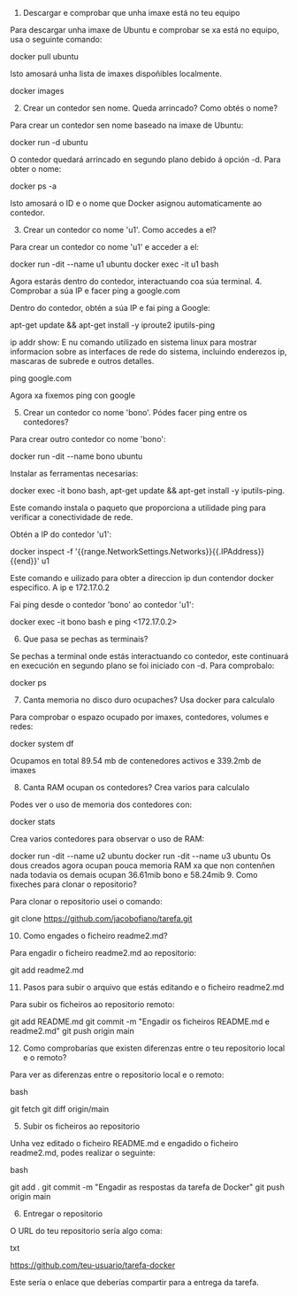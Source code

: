 1. Descargar e comprobar que unha imaxe está no teu equipo

Para descargar unha imaxe de Ubuntu e comprobar se xa está no equipo, usa o seguinte comando:

docker pull ubuntu

Isto amosará unha lista de imaxes dispoñibles localmente.

docker images

2. Crear un contedor sen nome. Queda arrincado? Como obtés o nome?

Para crear un contedor sen nome baseado na imaxe de Ubuntu:

docker run -d ubuntu

O contedor quedará arrincado en segundo plano debido á opción -d. Para obter o nome:

docker ps -a

Isto amosará o ID e o nome que Docker asignou automaticamente ao contedor.

3. Crear un contedor co nome 'u1'. Como accedes a el?

Para crear un contedor co nome 'u1' e acceder a el:

docker run -dit --name u1 ubuntu
docker exec -it u1 bash

Agora estarás dentro do contedor, interactuando coa súa terminal.
4. Comprobar a súa IP e facer ping a google.com

Dentro do contedor, obtén a súa IP e fai ping a Google:

apt-get update && apt-get install -y iproute2 iputils-ping

ip addr show: E nu comando utilizado en sistema linux para mostrar informacion sobre as interfaces de rede do sistema, incluindo enderezos  ip, mascaras de subrede e outros detalles.

ping google.com

Agora xa fixemos ping con google

5. Crear un contedor co nome 'bono'. Pódes facer ping entre os contedores?

Para crear outro contedor co nome 'bono':

docker run -dit --name bono ubuntu

Instalar as ferramentas necesarias:

docker exec -it bono bash, apt-get update && apt-get install -y iputils-ping. 
 
Este comando instala o paqueto que proporciona a utilidade ping para verificar a conectividade de rede.

Obtén a IP do contedor 'u1':

docker inspect -f '{{range.NetworkSettings.Networks}}{{.IPAddress}}{{end}}' u1

Este comando e uilizado para obter a direccion  ip dun contendor docker especifico. A ip e 172.17.0.2

Fai ping desde o contedor 'bono' ao contedor 'u1':

docker exec -it bono bash e ping <172.17.0.2>

6. Que pasa se pechas as terminais?

Se pechas a terminal onde estás interactuando co contedor, este continuará en execución en segundo plano se foi iniciado con -d. Para comprobalo:

docker ps

7. Canta memoria no disco duro ocupaches? Usa docker para calculalo

Para comprobar o espazo ocupado por imaxes, contedores, volumes e redes:

docker system df

Ocupamos en total 89.54 mb de contenedores activos e 339.2mb de imaxes

8. Canta RAM ocupan os contedores? Crea varios para calculalo

Podes ver o uso de memoria dos contedores con:

docker stats

Crea varios contedores para observar o uso de RAM:

docker run -dit --name u2 ubuntu
docker run -dit --name u3 ubuntu
Os dous creados agora ocupan pouca memoria RAM xa que non contenñen nada todavia os demais ocupan 36.61mib bono e 58.24mib
9. Como fixeches para clonar o repositorio?

Para clonar o repositorio usei o comando:

git clone https://github.com/jacobofiano/tarefa.git

10. Como engades o ficheiro readme2.md?

Para engadir o ficheiro readme2.md ao repositorio:

git add readme2.md

11. Pasos para subir o arquivo que estás editando e o ficheiro readme2.md

Para subir os ficheiros ao repositorio remoto:

git add README.md
git commit -m "Engadir os ficheiros README.md e readme2.md"
git push origin main

12. Como comprobarías que existen diferenzas entre o teu repositorio local e o remoto?

Para ver as diferenzas entre o repositorio local e o remoto:

bash

git fetch
git diff origin/main

5. Subir os ficheiros ao repositorio

Unha vez editado o ficheiro README.md e engadido o ficheiro readme2.md, podes realizar o seguinte:

bash

git add .
git commit -m "Engadir as respostas da tarefa de Docker"
git push origin main

6. Entregar o repositorio

O URL do teu repositorio sería algo coma:

txt

https://github.com/teu-usuario/tarefa-docker

Este sería o enlace que deberías compartir para a entrega da tarefa.